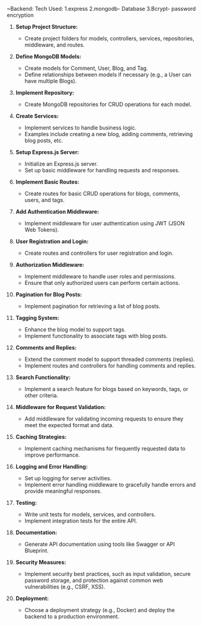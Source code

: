 ~Backend: 
    Tech Used:
     1.express
     2.mongodb- Database
     3.Bcrypt- password encryption


     
1. **Setup Project Structure:**
   - Create project folders for models, controllers, services, repositories, middleware, and routes.

2. **Define MongoDB Models:**
   - Create models for Comment, User, Blog, and Tag.
   - Define relationships between models if necessary (e.g., a User can have multiple Blogs).

3. **Implement Repository:**
   - Create MongoDB repositories for CRUD operations for each model.

4. **Create Services:**
   - Implement services to handle business logic.
   - Examples include creating a new blog, adding comments, retrieving blog posts, etc.

5. **Setup Express.js Server:**
   - Initialize an Express.js server.
   - Set up basic middleware for handling requests and responses.

6. **Implement Basic Routes:**
   - Create routes for basic CRUD operations for blogs, comments, users, and tags.

7. **Add Authentication Middleware:**
   - Implement middleware for user authentication using JWT (JSON Web Tokens).

8. **User Registration and Login:**
   - Create routes and controllers for user registration and login.

9. **Authorization Middleware:**
   - Implement middleware to handle user roles and permissions.
   - Ensure that only authorized users can perform certain actions.

10. **Pagination for Blog Posts:**
    - Implement pagination for retrieving a list of blog posts.

11. **Tagging System:**
    - Enhance the blog model to support tags.
    - Implement functionality to associate tags with blog posts.

12. **Comments and Replies:**
    - Extend the comment model to support threaded comments (replies).
    - Implement routes and controllers for handling comments and replies.

13. **Search Functionality:**
    - Implement a search feature for blogs based on keywords, tags, or other criteria.

14. **Middleware for Request Validation:**
    - Add middleware for validating incoming requests to ensure they meet the expected format and data.

15. **Caching Strategies:**
    - Implement caching mechanisms for frequently requested data to improve performance.

16. **Logging and Error Handling:**
    - Set up logging for server activities.
    - Implement error handling middleware to gracefully handle errors and provide meaningful responses.

17. **Testing:**
    - Write unit tests for models, services, and controllers.
    - Implement integration tests for the entire API.

18. **Documentation:**
    - Generate API documentation using tools like Swagger or API Blueprint.

19. **Security Measures:**
    - Implement security best practices, such as input validation, secure password storage, and protection against common web vulnerabilities (e.g., CSRF, XSS).

20. **Deployment:**
    - Choose a deployment strategy (e.g., Docker) and deploy the backend to a production environment.
